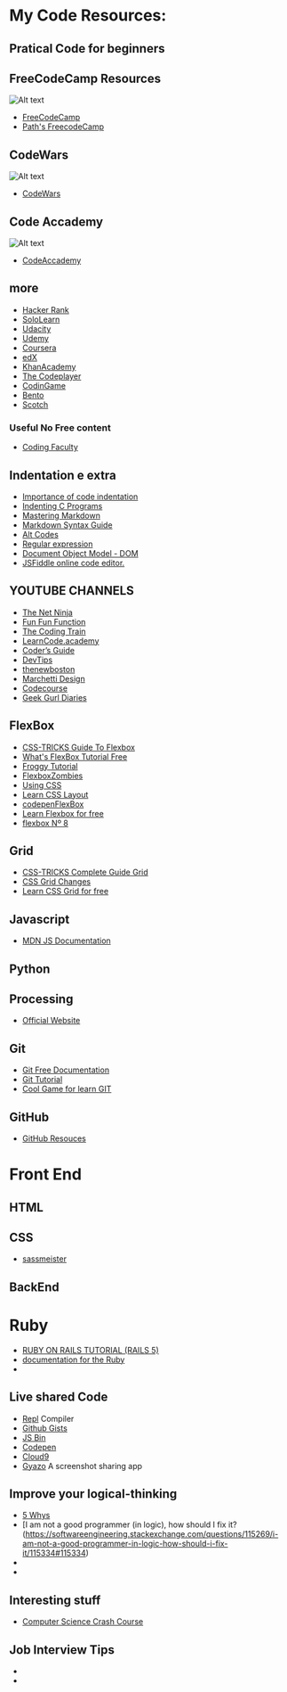 My Code Resources:
===
## Pratical Code for beginners
## FreeCodeCamp Resources

![Alt text](https://s3.amazonaws.com/freecodecamp/wide-social-banner.png)

* [FreeCodeCamp](https://www.freecodecamp.com)
* [Path's FreecodeCamp](https://github.com/Rafase282/My-FreeCodeCamp-Code/wiki#html5-and-css)

## CodeWars
![Alt text](https://smartprogress.do/uploadImages/000861991_l_crop.jpg)

* [CodeWars](https://www.codewars.com/)

## Code Accademy
![Alt text](https://media.licdn.com/mpr/mpr/shrinknp_674_240/AAEAAQAAAAAAAAT4AAAAJDhlZTA2MDYwLWE1YzctNDA4MS04NGQ3LWE5YzhlYTdhZThjYg.png)

* [CodeAccademy](https://www.codecademy.com/)

## more

 * [Hacker Rank](https://www.hackerrank.com/)
 * [SoloLearn](https://www.sololearn.com/)
 * [Udacity](https://www.udacity.com/)
 * [Udemy](https://www.udemy.com/courses/development/)
 * [Coursera](https://www.coursera.org/?siteID=3PhbAxfdARQ-0kaJqm0L8xSeDlph25ruQQ&utm_content=3&utm_medium=partners&utm_source=linkshare&utm_campaign=3PhbAxfdARQ)
 * [edX](https://www.edx.org/)
 * [KhanAcademy](https://www.khanacademy.org/)
 * [The Codeplayer](http://thecodeplayer.com/)
 * [CodinGame](https://www.codingame.com/start)
 * [Bento](https://bento.io/)
 * [Scotch](https://scotch.io)
 
### Useful No Free content
 * [Coding Faculty](http://codingfaculty.com/)
 
 
## Indentation e extra
* [Importance of code indentation](http://mrbool.com/importance-of-code-indentation/29079)
* [Indenting C Programs ](https://www2.cs.arizona.edu/~mccann/indent_c.html)
* [Mastering Markdown](https://guides.github.com/features/mastering-markdown/#syntax)
* [Markdown Syntax Guide](https://confluence.atlassian.com/bitbucketserver/markdown-syntax-guide-776639995.html)
* [Alt Codes](http://www.alt-codes.net/)
* [Regular expression](https://regexone.com/)
* [Document Object Model - DOM](https://developer.mozilla.org/en-US/docs/Web/API/Document_Object_Model)
* [JSFiddle online code editor.](https://jsfiddle.net/)



## YOUTUBE CHANNELS
 
 * [The Net Ninja](https://www.youtube.com/channel/UCW5YeuERMmlnqo4oq8vwUpg)
 * [Fun Fun Function](https://www.youtube.com/channel/UCO1cgjhGzsSYb1rsB4bFe4Q)
 * [The Coding Train](https://www.youtube.com/channel/UCvjgXvBlbQiydffZU7m1_aw)
 * [LearnCode.academy](https://www.youtube.com/user/learncodeacademy)
 * [Coder’s Guide](https://www.youtube.com/user/CodersGuide)
 * [DevTips](https://www.youtube.com/user/DevTipsForDesigners)
 * [thenewboston](https://www.youtube.com/user/thenewboston)
 * [Marchetti Design](https://www.youtube.com/channel/UCWT3E1a00seSxCo3amg16AQ)
 * [Codecourse](https://www.youtube.com/channel/UCpOIUW62tnJTtpWFABxWZ8g)
 * [Geek Gurl Diaries](https://www.youtube.com/channel/UCxrp2coE9wRrnlOO3V3UmdQ)

## FlexBox

* [CSS-TRICKS Guide To Flexbox](https://css-tricks.com/snippets/css/a-guide-to-flexbox/?fref=gc&dti=321090721625587)
* [What's FlexBox Tutorial Free](https://flexbox.io/)
* [Froggy Tutorial](http://flexboxfroggy.com/)
* [FlexboxZombies](http://flexboxzombies.com/p/flexbox-zombies)
* [Using CSS](https://developer.mozilla.org/en-US/docs/Web/CSS/CSS_Flexible_Box_Layout/Using_CSS_flexible_boxes?fref=gc&dti=321090721625587)
* [Learn CSS Layout](http://learnlayout.com/flexbox.html?fref=gc&dti=321090721625587)
* [codepenFlexBox](https://codepen.io/mkmanges/pen/BZrLRj)
* [Learn Flexbox for free](https://scrimba.com/g/gflexbox)
* [flexbox Nº 8](https://internetingishard.com/html-and-css/flexbox/)




## Grid
* [CSS-TRICKS Complete Guide Grid](https://css-tricks.com/snippets/css/complete-guide-grid/)
* [CSS Grid Changes](https://www.youtube.com/watch?v=7kVeCqQCxlk)
* [Learn CSS Grid for free](https://scrimba.com/g/gR8PTE)

## Javascript
* [MDN JS Documentation](https://developer.mozilla.org/en-US/docs/Web/JavaScript/Guide)

## Python

## Processing
* [Official Website](https://processing.org/)

## Git 
* [Git Free Documentation](https://git-scm.com/book/en/v2)
* [Git Tutorial](https://try.github.io/levels/1/challenges/1)
* [Cool Game for learn GIT](http://gitreal.codeschool.com/levels/1)


## GitHub
* [GitHub Resouces](https://services.github.com/on-demand/resources/)


# Front End

## HTML
## CSS

* [sassmeister](https://www.sassmeister.com/)

## BackEnd

# Ruby
* [RUBY ON RAILS TUTORIAL (RAILS 5)](https://www.railstutorial.org/book)
* [documentation for the Ruby](https://ruby-doc.org/core-2.5.0/Enumerable.html#method-i-all-3F)
* []()

## Live shared Code

* [Repl](https://repl.it/) Compiler
* [Github Gists](https://gist.github.com/) 
* [JS Bin](https://jsbin.com/?html,output) 
* [Codepen](https://codepen.io/) 
* [Cloud9](https://c9.io/)
* [Gyazo](https://gyazo.com/)  A screenshot sharing app

## Improve your logical-thinking

* [5 Whys](https://en.wikipedia.org/wiki/5_Whys)
* [I am not a good programmer (in logic), how should I fix it?(https://softwareengineering.stackexchange.com/questions/115269/i-am-not-a-good-programmer-in-logic-how-should-i-fix-it/115334#115334)
* []()
* []()

## Interesting stuff

* [Computer Science Crash Course](https://www.youtube.com/playlist?list=PL8dPuuaLjXtNlUrzyH5r6jN9ulIgZBpdo)

## Job Interview Tips
* []()
* []()
